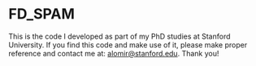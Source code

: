# FD_SPAM
This is the code I developed as part of my PhD studies at Stanford University. If you find this code and make use of it, please make proper reference and contact me at: alomir@stanford.edu. Thank you!
